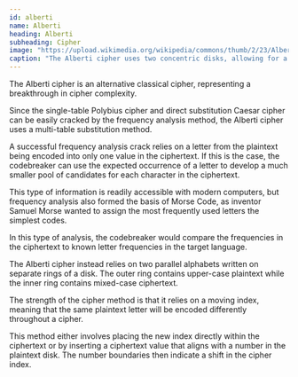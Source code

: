 ```yaml
---
id: alberti
name: Alberti
heading: Alberti
subheading: Cipher
image: "https://upload.wikimedia.org/wikipedia/commons/thumb/2/23/Alberti_cipher_disk.svg/1280px-Alberti_cipher_disk.svg.png"
caption: "The Alberti cipher uses two concentric disks, allowing for a change in the key in the middle of a piece of plaintext | Image from <a href='https://en.wikipedia.org/wiki/Alberti_cipher'>Wikipedia</a>."
---
```


The Alberti cipher is an alternative classical cipher, representing a breakthrough in cipher complexity.

Since the single-table Polybius cipher and direct substitution Caesar cipher can be easily cracked by the frequency analysis method, the Alberti cipher uses a multi-table substitution method.

A successful frequency analysis crack relies on a letter from the plaintext being encoded into only one value in the ciphertext. If this is the case, the codebreaker can use the expected occurrence of a letter to develop a much smaller pool of candidates for each character in the ciphertext.

This type of information is readily accessible with modern computers, but frequency analysis also formed the basis of Morse Code, as inventor Samuel Morse wanted to assign the most frequently used letters the simplest codes.

In this type of analysis, the codebreaker would compare the frequencies in the ciphertext to known letter frequencies in the target language.

The Alberti cipher instead relies on two parallel alphabets written on separate rings of a disk. The outer ring contains upper-case plaintext while the inner ring contains mixed-case ciphertext.

The strength of the cipher method is that it relies on a moving index, meaning that the same plaintext letter will be encoded differently throughout a cipher.

This method either involves placing the new index directly within the ciphertext or by inserting a ciphertext value that aligns with a number in the plaintext disk. The number boundaries then indicate a shift in the cipher index.
